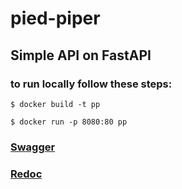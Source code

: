 # pied-piper

## Simple API on FastAPI

### to run locally follow these steps:


```shell
$ docker build -t pp
```
```shell
$ docker run -p 8080:80 pp
```

### [Swagger](http://0.0.0.0:8080/docs)
### [Redoc](http://0.0.0.0:8080/redoc)